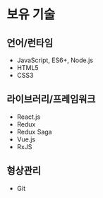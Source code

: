 # 보유 기술

## 언어/런타임

- JavaScript, ES6+, Node.js
- HTML5
- CSS3

## 라이브러리/프레임워크

- React.js
- Redux
- Redux Saga
- Vue.js
- RxJS

## 형상관리

- Git
